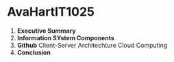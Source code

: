 # AvaHartIT1025
1. **Executive Summary**
1. **Information SYstem Components**
1. **Github**
Client-Server Architechture
Cloud Computing
1. **Conclusion**
